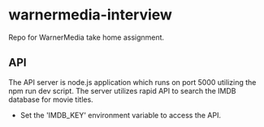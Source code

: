 # warnermedia-interview
Repo for WarnerMedia take home assignment.


## API
The API server is node.js application which runs on port 5000 utilizing the npm run dev script.
The server utilizes rapid API to search the IMDB database for movie titles.
* Set the 'IMDB_KEY' environment variable to access the API.